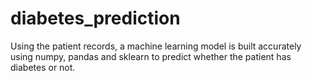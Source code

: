 # diabetes_prediction
Using the patient records, a machine learning model is built accurately using numpy, pandas and sklearn to predict whether the patient has diabetes or not. 
